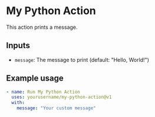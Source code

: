 # My Python Action

This action prints a message.

## Inputs

- `message`: The message to print (default: "Hello, World!")

## Example usage

```yaml
- name: Run My Python Action
  uses: yourusername/my-python-action@v1
  with:
    message: "Your custom message"
